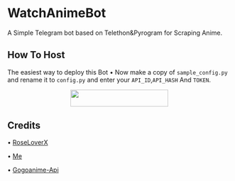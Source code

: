 # WatchAnimeBot
A Simple Telegram bot based on Telethon&amp;Pyrogram for Scraping  Anime.
## How To Host
The easiest way to deploy this Bot
• Now make a copy of ```sample_config.py``` and rename it to ```config.py``` and enter your ```API_ID```,```API_HASH``` And ```TOKEN```.
<p align="center"><a href="https://heroku.com/deploy?template=https://github.com/Red-Aura/WatchAnimeBot"> <img src="https://img.shields.io/badge/Deploy%20To%20Heroku-black?style=for-the-badge&logo=heroku" width="220" height="38.45"/></a></p>
 
## Credits
• [RoseLoverX](https://t.me/RoseLoverX) 

• [Me](https://github.com/Red-Aura) 

• [Gogoanime-Api](https://github.com/BaraniARR/gogoanimeapi)
